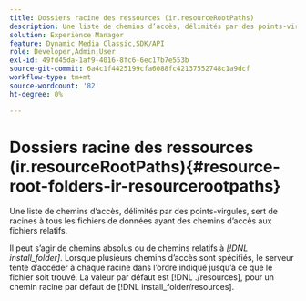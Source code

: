 ```yaml
---
title: Dossiers racine des ressources (ir.resourceRootPaths)
description: Une liste de chemins d’accès, délimités par des points-virgules, sert de racines à tous les fichiers de données ayant des chemins d’accès aux fichiers relatifs.
solution: Experience Manager
feature: Dynamic Media Classic,SDK/API
role: Developer,Admin,User
exl-id: 49fd45da-1af9-4016-8fc6-6ec17b7e553b
source-git-commit: 6a4c1f4425199cfa6088fc42137552748c1a9dcf
workflow-type: tm+mt
source-wordcount: '82'
ht-degree: 0%

---
```


# Dossiers racine des ressources (ir.resourceRootPaths){#resource-root-folders-ir-resourcerootpaths}

Une liste de chemins d’accès, délimités par des points-virgules, sert de racines à tous les fichiers de données ayant des chemins d’accès aux fichiers relatifs.

Il peut s’agir de chemins absolus ou de chemins relatifs à *[!DNL install_folder]*. Lorsque plusieurs chemins d’accès sont spécifiés, le serveur tente d’accéder à chaque racine dans l’ordre indiqué jusqu’à ce que le fichier soit trouvé. La valeur par défaut est [!DNL ./resources], pour un chemin racine par défaut de [!DNL install_folder/resources].
